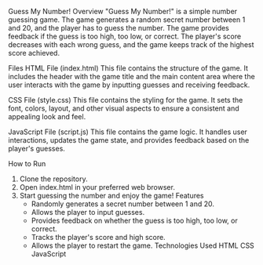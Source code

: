 Guess My Number!
Overview
"Guess My Number!" is a simple number guessing game. The game generates a random secret number between 1 and 20, and the player has to guess the number. The game provides feedback if the guess is too high, too low, or correct. The player's score decreases with each wrong guess, and the game keeps track of the highest score achieved.

Files
HTML File (index.html)
This file contains the structure of the game. It includes the header with the game title and the main content area where the user interacts with the game by inputting guesses and receiving feedback.

CSS File (style.css)
This file contains the styling for the game. It sets the font, colors, layout, and other visual aspects to ensure a consistent and appealing look and feel.

JavaScript File (script.js)
This file contains the game logic. It handles user interactions, updates the game state, and provides feedback based on the player's guesses.

How to Run

1. Clone the repository.
2. Open index.html in your preferred web browser.
3. Start guessing the number and enjoy the game!
   Features
   - Randomly generates a secret number between 1 and 20.
   - Allows the player to input guesses.
   - Provides feedback on whether the guess is too high, too low, or correct.
   - Tracks the player's score and high score.
   - Allows the player to restart the game.
     Technologies Used
     HTML
     CSS
     JavaScript
